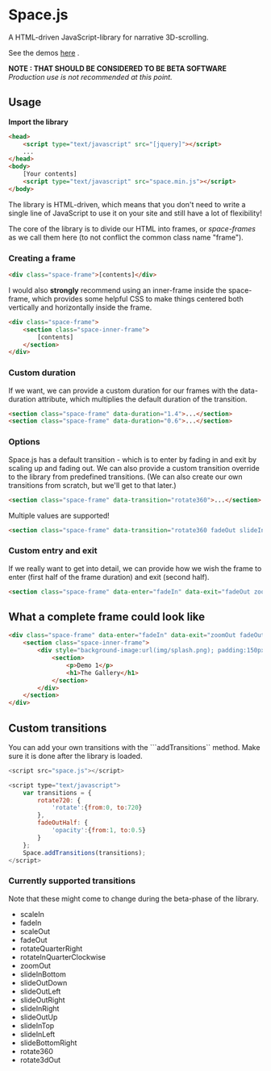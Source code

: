 # Space.js
A HTML-driven JavaScript-library for narrative 3D-scrolling.

See the demos [here](http://www.slashie.org/space.js/) .

**NOTE : THAT SHOULD BE CONSIDERED TO BE BETA SOFTWARE**
*Production use is not recommended at this point.*

## Usage

**Import the library**
```html
<head>
	<script type="text/javascript" src="[jquery]"></script>
	...
</head>
<body>
	[Your contents]
	<script type="text/javascript" src="space.min.js"></script>
</body>
```

The library is HTML-driven, which means that you don't need to write a single line of JavaScript to use it on your site and still have a lot of flexibility!

The core of the library is to divide our HTML into frames, or *space-frames* as we call them here (to not conflict the common class name "frame").


### Creating a frame
```html
<div class="space-frame">[contents]</div>
```

I would also **strongly** recommend using an inner-frame inside the space-frame, which provides some helpful CSS to make things centered both vertically and horizontally inside the frame.

```html
<div class="space-frame">
	<section class="space-inner-frame">
		[contents]
	</section>
</div>
```

### Custom duration
If we want, we can provide a custom duration for our frames with the data-duration attribute, which multiplies the default duration of the transition.

```html
<section class="space-frame" data-duration="1.4">...</section>
<section class="space-frame" data-duration="0.6">...</section>
```


### Options
Space.js has a default transition - which is to enter by fading in and exit by scaling up and fading out. We can also provide a custom transition override to the library from predefined transitions. (We can also create our own transitions from scratch, but we'll get to that later.)

```html
<section class="space-frame" data-transition="rotate360">...</section>
```

Multiple values are supported!

```html
<section class="space-frame" data-transition="rotate360 fadeOut slideInLeft">...</section>
```

### Custom entry and exit
If we really want to get into detail, we can provide how we wish the frame to enter (first half of the frame duration) and exit (second half).

```html
<section class="space-frame" data-enter="fadeIn" data-exit="fadeOut zoomOut">...</section>
```

## What a complete frame could look like
```html
<div class="space-frame" data-enter="fadeIn" data-exit="zoomOut fadeOut" data-duration="1.3">
	<section class="space-inner-frame">
		<div style="background-image:url(img/splash.png); padding:150px 200px;" class="bg">
			<section>
				<p>Demo 1</p>
				<h1>The Gallery</h1>
			</section>
		</div>
	</section>
</div>
```

## Custom transitions
You can add your own transitions with the ```addTransitions`` method. Make sure it is done after the library is loaded.

```javascript
<script src="space.js"></script>

<script type="text/javascript">
	var transitions = {
		rotate720: {
			'rotate':{from:0, to:720}
		},
		fadeOutHalf: {
			'opacity':{from:1, to:0.5}
		}
	};
	Space.addTransitions(transitions);
</script>
```

### Currently supported transitions
Note that these might come to change during the beta-phase of the library.

- scaleIn
- fadeIn
- scaleOut
- fadeOut
- rotateQuarterRight
- rotateInQuarterClockwise
- zoomOut
- slideInBottom
- slideOutDown
- slideOutLeft
- slideOutRight
- slideInRight
- slideOutUp
- slideInTop
- slideInLeft
- slideBottomRight
- rotate360
- rotate3dOut

